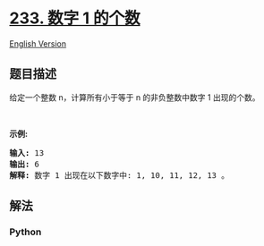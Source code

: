 # [233. 数字 1 的个数](https://leetcode-cn.com/problems/number-of-digit-one)

[English Version](/leetcode/0200-0299/0233.Number%20of%20Digit%20One/README_EN.md)

## 题目描述

<!-- 这里写题目描述 -->

<p>给定一个整数 n，计算所有小于等于 n 的非负整数中数字 1 出现的个数。</p>

<p> </p>

<p><strong>示例:</strong></p>

<pre>
<strong>输入:</strong> 13
<strong>输出:</strong> 6 
<strong>解释: </strong>数字 1 出现在以下数字中: 1, 10, 11, 12, 13 。</pre>


## 解法

<!-- 这里可写通用的实现逻辑 -->

<!-- tabs:start -->

### **Python**

<!-- 这里可写当前语言的特殊实现逻辑 -->

```python

```

<!-- tabs:end -->
